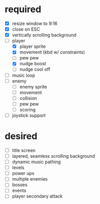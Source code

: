 # required
- [x] resize window to 9:16
- [x] close on ESC
- [x] vertically scrolling background
- [ ] player
    - [x] player sprite
    - [x] movement (kbd w/ constraints)
    - [ ] pew pew
    - [x] nudge boost
    - [ ] nudge cool off
- [ ] music loop
- [ ] enemy
    - [ ] enemy sprite
    - [ ] movement
    - [ ] collision
    - [ ] pew pew
    - [ ] scoring
- [ ] joystick support

# desired
- [ ] title screen
- [ ] layered, seamless scrolling background
- [ ] dynamic music pathing
- [ ] levels
- [ ] power ups
- [ ] multiple enemies
- [ ] bosses
- [ ] events
- [ ] player secondary attack